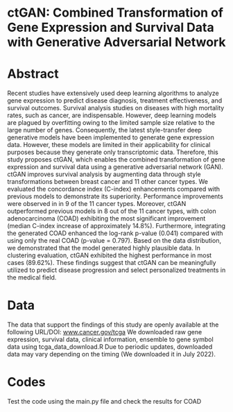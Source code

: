 # ctGAN: Combined Transformation of Gene Expression and Survival Data with Generative Adversarial Network

# Abstract

Recent studies have extensively used deep learning algorithms to analyze gene expression to predict disease diagnosis, treatment effectiveness, and survival outcomes. Survival analysis studies on diseases with high mortality rates, such as cancer, are indispensable. However, deep learning models are plagued by overfitting owing to the limited sample size relative to the large number of genes. Consequently, the latest style-transfer deep generative models have been implemented to generate gene expression data. However, these models are limited in their applicability for clinical purposes because they generate only transcriptomic data. Therefore, this study proposes ctGAN, which enables the combined transformation of gene expression and survival data using a generative adversarial network (GAN). ctGAN improves survival analysis by augmenting data through style transformations between breast cancer and 11 other cancer types. We evaluated the concordance index (C-index) enhancements compared with previous models to demonstrate its superiority. Performance improvements were observed in in 9 of the 11 cancer types. Moreover, ctGAN outperformed previous models in 8 out of the 11 cancer types, with colon adenocarcinoma (COAD) exhibiting the most significant improvement (median C-index increase of approximately 14.8%). Furthermore, integrating the generated COAD enhanced the log-rank p-value (0.041) compared with using only the real COAD (p-value = 0.797). Based on the data distribution, we demonstrated that the model generated highly plausible data. In clustering evaluation, ctGAN exhibited the highest performance in most cases (89.62%). These findings suggest that ctGAN can be meaningfully utilized to predict disease progression and select personalized treatments in the medical field.

# Data

The data that support the findings of this study are openly available at the following URL/DOI: www.cancer.gov/tcga
We downloaded raw gene expression, survival data, clinical information, ensemble to gene symbol data using tcga_data_download.R
Due to periodic updates, downloaded data may vary depending on the timing (We downloaded it in July 2022).

# Codes

Test the code using the main.py file and check the results for COAD
